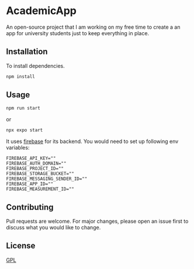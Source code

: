 # AcademicApp

An open-source project that I am working on my free time to create a an app for university students just to keep everything in place.

## Installation
To install dependencies.

```bash
npm install
```

## Usage



```bash
npm run start 
```
or 
```bash
npx expo start
```

It uses [firebase](https://firebase.google.com/) for its backend.
You would need to set up following env variables:

```env
FIREBASE_API_KEY=""
FIREBASE_AUTH_DOMAIN=""
FIREBASE_PROJECT_ID=""
FIREBASE_STORAGE_BUCKET=""
FIREBASE_MESSAGING_SENDER_ID=""
FIREBASE_APP_ID=""
FIREBASE_MEASUREMENT_ID=""
```

## Contributing

Pull requests are welcome. For major changes, please open an issue first
to discuss what you would like to change.

## License

[GPL](https://choosealicense.com/licenses/gpl-3.0/)